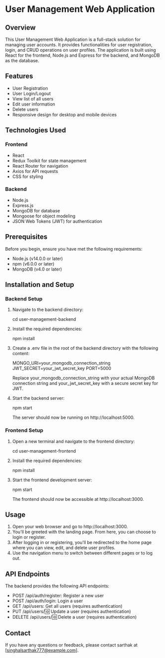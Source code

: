 # User Management Web Application

## Overview

This User Management Web Application is a full-stack solution for managing user accounts. It provides functionalities for user registration, login, and CRUD operations on user profiles. The application is built using React for the frontend, Node.js and Express for the backend, and MongoDB as the database.

## Features

- User Registration
- User Login/Logout
- View list of all users
- Edit user information
- Delete users
- Responsive design for desktop and mobile devices

## Technologies Used

### Frontend
- React
- Redux Toolkit for state management
- React Router for navigation
- Axios for API requests
- CSS for styling

### Backend
- Node.js
- Express.js
- MongoDB for database
- Mongoose for object modeling
- JSON Web Tokens (JWT) for authentication

## Prerequisites

Before you begin, ensure you have met the following requirements:

- Node.js (v14.0.0 or later)
- npm (v6.0.0 or later)
- MongoDB (v4.0 or later)

## Installation and Setup

### Backend Setup

1. Navigate to the backend directory:
   
   cd user-management-backend
   

2. Install the required dependencies:
   
   npm install
   

3. Create a .env file in the root of the backend directory with the following content:
   
   MONGO_URI=your_mongodb_connection_string
   JWT_SECRET=your_jwt_secret_key
   PORT=5000
   
   Replace your_mongodb_connection_string with your actual MongoDB connection string and your_jwt_secret_key with a secure secret key for JWT.

4. Start the backend server:
   
   npm start
   
   The server should now be running on http://localhost:5000.

### Frontend Setup

1. Open a new terminal and navigate to the frontend directory:
   
   cd user-management-frontend
   

2. Install the required dependencies:
   
   npm install
   

3. Start the frontend development server:
   
   npm start
   
   The frontend should now be accessible at http://localhost:3000.

## Usage

1. Open your web browser and go to http://localhost:3000.
2. You'll be greeted with the landing page. From here, you can choose to login or register.
3. After logging in or registering, you'll be redirected to the home page where you can view, edit, and delete user profiles.
4. Use the navigation menu to switch between different pages or to log out.

## API Endpoints

The backend provides the following API endpoints:

- POST /api/auth/register: Register a new user
- POST /api/auth/login: Login a user
- GET /api/users: Get all users (requires authentication)
- PUT /api/users/:id: Update a user (requires authentication)
- DELETE /api/users/:id: Delete a user (requires authentication)




## Contact

If you have any questions or feedback, please contact sarthak at [singhalsarthak777@example.com].
